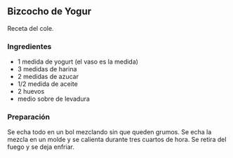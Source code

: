 ## Bizcocho de Yogur

Receta del cole.

### Ingredientes

- 1 medida de yogurt (el vaso es la medida)
- 3 medidas de harina
- 2 medidas de azucar
- 1/2 medida de aceite
- 2 huevos
- medio sobre de levadura

### Preparación

Se echa todo en un bol mezclando sin que queden grumos.
Se echa la mezcla en un molde y se calienta durante tres cuartos de hora.
Se retira del fuego y se deja enfriar.


